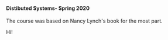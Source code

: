 #### Distibuted Systems- Spring 2020
The course was based on Nancy Lynch's book for the most part. 

Hi!
